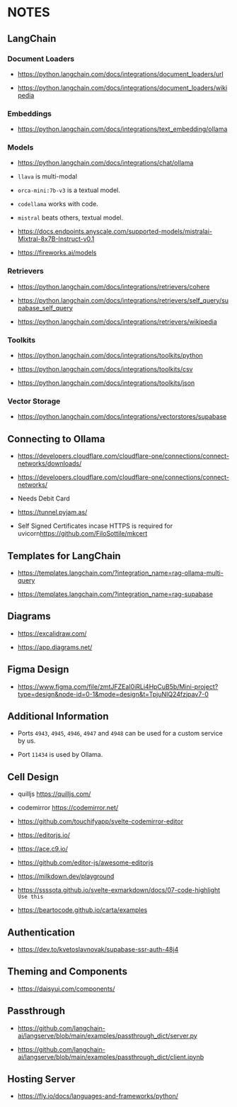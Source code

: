 # NOTES

## LangChain

### Document Loaders

-   <https://python.langchain.com/docs/integrations/document_loaders/url>

-   <https://python.langchain.com/docs/integrations/document_loaders/wikipedia>

### Embeddings

-   <https://python.langchain.com/docs/integrations/text_embedding/ollama>

### Models

-   <https://python.langchain.com/docs/integrations/chat/ollama>

-   `llava` is multi-modal

-   `orca-mini:7b-v3` is a textual model.

-   `codellama` works with code.

-   `mistral` beats others, textual model.

-   <https://docs.endpoints.anyscale.com/supported-models/mistralai-Mixtral-8x7B-Instruct-v0.1>

-   <https://fireworks.ai/models>

### Retrievers

-   <https://python.langchain.com/docs/integrations/retrievers/cohere>

-   <https://python.langchain.com/docs/integrations/retrievers/self_query/supabase_self_query>

-   <https://python.langchain.com/docs/integrations/retrievers/wikipedia>

### Toolkits

-   <https://python.langchain.com/docs/integrations/toolkits/python>

-   <https://python.langchain.com/docs/integrations/toolkits/csv>

-   <https://python.langchain.com/docs/integrations/toolkits/json>

### Vector Storage

-   <https://python.langchain.com/docs/integrations/vectorstores/supabase>

## Connecting to Ollama

-   <https://developers.cloudflare.com/cloudflare-one/connections/connect-networks/downloads/>

-   <https://developers.cloudflare.com/cloudflare-one/connections/connect-networks/>

-   Needs Debit Card

-   <https://tunnel.pyjam.as/>

-   Self Signed Certificates incase HTTPS is required for uvicorn<https://github.com/FiloSottile/mkcert>

## Templates for LangChain

-   <https://templates.langchain.com/?integration_name=rag-ollama-multi-query>

-   <https://templates.langchain.com/?integration_name=rag-supabase>

## Diagrams

-   <https://excalidraw.com/>

-   <https://app.diagrams.net/>

## Figma Design

-   <https://www.figma.com/file/zmtJFZEaI0iRLi4HpCuB5b/Mini-project?type=design&node-id=0-1&mode=design&t=TpjuNIQ24fzjpav7-0>

## Additional Information

-   Ports `4943`, `4945`, `4946`, `4947` and `4948` can be used for a custom service by us.

-   Port `11434` is used by Ollama.

## Cell Design

-   quilljs <https://quilljs.com/>

-   codemirror <https://codemirror.net/>

-   <https://github.com/touchifyapp/svelte-codemirror-editor>

-   <https://editorjs.io/>

-   <https://ace.c9.io/>

-   <https://github.com/editor-js/awesome-editorjs>

-   <https://milkdown.dev/playground>

-   <https://ssssota.github.io/svelte-exmarkdown/docs/07-code-highlight> `Use this`
-   <https://beartocode.github.io/carta/examples>

## Authentication

-   <https://dev.to/kvetoslavnovak/supabase-ssr-auth-48j4>

## Theming and Components

-   <https://daisyui.com/components/>

## Passthrough

-   <https://github.com/langchain-ai/langserve/blob/main/examples/passthrough_dict/server.py>

-   <https://github.com/langchain-ai/langserve/blob/main/examples/passthrough_dict/client.ipynb>

## Hosting Server

- <https://fly.io/docs/languages-and-frameworks/python/>
